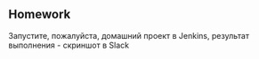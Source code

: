 ## Homework

Запустите, пожалуйста, домашний проект в Jenkins, результат выполнения - скриншот в Slack

